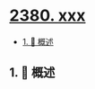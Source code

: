 # [2380. xxx](https://github.com/Tdahuyou/TNotes.leetcode/tree/main/notes/2380.%20xxx)

<!-- region:toc -->

- [1. 📝 概述](#1--概述)

<!-- endregion:toc -->

## 1. 📝 概述
